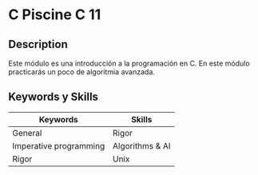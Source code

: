 # C Piscine C 11

## Description
Este módulo es una introducción a la programación en C. En este módulo practicarás un poco de algoritmia avanzada.

## Keywords y Skills

| **Keywords**                  | **Skills**        |
|-------------------------------|-------------------|
| General                       | Rigor             |
| Imperative programming        | Algorithms & AI   |
| Rigor                         | Unix              |
